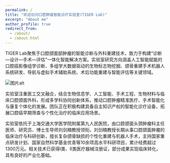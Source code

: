 ```yaml
---
permalink: /
title: "欢迎访问口腔肿瘤智能诊疗实验室(TIGER Lab)"
excerpt: "About me"
author_profile: true
redirect_from: 
  - /about/
  - /about.html
---
```


TIGER Lab聚焦于口腔颌面部肿瘤的智能诊断与外科重建技术，致力于构建“诊断—设计—手术—评估”一体化智能解决方案。实验室研究方向涵盖人工智能赋能的口腔癌影像组学诊断、多组学大数据驱动的生物标志物挖掘、颌骨重建手术机器人系统研发、导航与虚拟手术辅助系统、术后功能重建与智能评估等关键领域。

<img src="https://github.com/JiangXY-0987/JiangXY.github.io/tree/master/images/people.png" alt="图片alt" title="people">

实验室注重医工交叉融合，结合生物信息学、人工智能、手术工程、生物材料与临床口腔颌面外科，形成多学科协同创新体系，推动口腔肿瘤精准医疗、手术智能化与康复个体化的发展。团队正在积极构建具备自主知识产权的智能化诊疗设备，拓展口腔癌早期筛查与个性化治疗的临床应用场景。

实验室依托于上海交通大学医学院附属第九人民医院，由口腔颌面头颈肿瘤科主任医师、研究员、博士生导师刘剑楠教授领衔。刘剑楠教授长期从事口腔颌面肿瘤的临床治疗与科研创新，擅长复杂颌骨缺损的个性化重建与机器人手术，主持国家重点研发计划、国家自然科学基金优青等10余项高水平科研项目，累计经费超过1300万元。相关技术已获得I类、II类医疗器械注册证，部分成果实现临床转化，具有良好的产业化基础。


